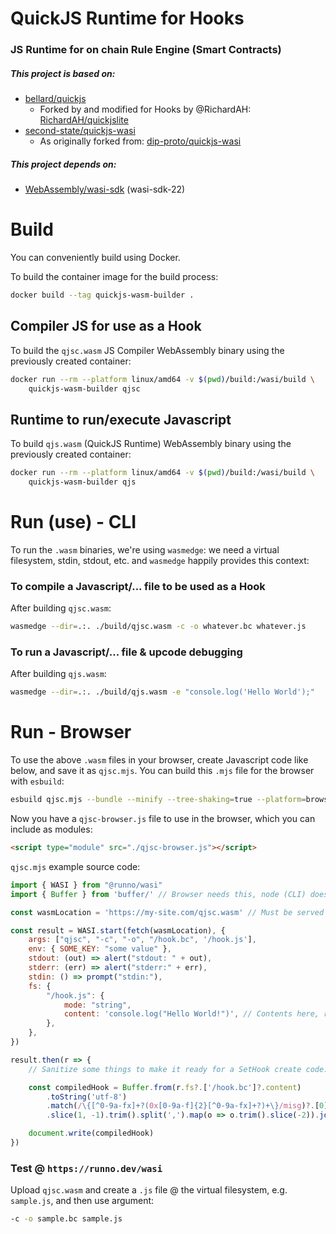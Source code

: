 # QuickJS Runtime for Hooks

### JS Runtime for on chain Rule Engine (Smart Contracts)

##### This project is based on:

- [bellard/quickjs](https://github.com/bellard/quickjs)
    - Forked by and modified for Hooks by @RichardAH: [RichardAH/quickjslite](https://github.com/RichardAH/quickjslite)
- [second-state/quickjs-wasi](https://github.com/second-state/quickjs-wasi)
    - As originally forked from: [dip-proto/quickjs-wasi](https://github.com/dip-proto/quickjs-wasi)

##### This project depends on:

- [WebAssembly/wasi-sdk](https://github.com/WebAssembly/wasi-sdk/) (wasi-sdk-22)

# Build

You can conveniently build using Docker.

To build the container image for the build process:

```bash
docker build --tag quickjs-wasm-builder .
```

## Compiler JS for use as a Hook

To build the `qjsc.wasm` JS Compiler WebAssembly binary using the previously created container:

```bash
docker run --rm --platform linux/amd64 -v $(pwd)/build:/wasi/build \
    quickjs-wasm-builder qjsc
```

## Runtime to run/execute Javascript

To build `qjs.wasm` (QuickJS Runtime) WebAssembly binary using the previously created container:

```bash
docker run --rm --platform linux/amd64 -v $(pwd)/build:/wasi/build \
    quickjs-wasm-builder qjs
```

# Run (use) - CLI

To run the `.wasm` binaries, we're using `wasmedge`: we need a virtual filesystem, stdin, stdout, etc. and
`wasmedge` happily provides this context:

### To compile a Javascript/... file to be used as a Hook

After building `qjsc.wasm`:

```bash
wasmedge --dir=.:. ./build/qjsc.wasm -c -o whatever.bc whatever.js
```

### To run a Javascript/... file & upcode debugging

After building `qjs.wasm`:

```bash
wasmedge --dir=.:. ./build/qjs.wasm -e "console.log('Hello World');"
```

# Run - Browser

To use the above `.wasm` files in your browser, create Javascript code like below, and save it as `qjsc.mjs`.
You can build this `.mjs` file for the browser with `esbuild`:

```bash
esbuild qjsc.mjs --bundle --minify --tree-shaking=true --platform=browser --format=esm --target=es2017 > qjsc-browser.js
```

Now you have a `qjsc-browser.js` file to use in the browser, which you can include as modules:

```html
<script type="module" src="./qjsc-browser.js"></script>
```

`qjsc.mjs` example source code:

```javascript
import { WASI } from "@runno/wasi"
import { Buffer } from 'buffer/' // Browser needs this, node (CLI) doesn't

const wasmLocation = 'https://my-site.com/qjsc.wasm' // Must be served with mime type application/wasm!

const result = WASI.start(fetch(wasmLocation), {
    args: ["qjsc", "-c", "-o", "/hook.bc", '/hook.js'],
    env: { SOME_KEY: "some value" },
    stdout: (out) => alert("stdout: " + out),
    stderr: (err) => alert("stderr:" + err),
    stdin: () => prompt("stdin:"),
    fs: {
        "/hook.js": {
            mode: "string",
            content: 'console.log("Hello World!")', // Contents here, read from file / textinput / fs (node) / fetch ...
        },
    },
})

result.then(r => {
    // Sanitize some things to make it ready for a SetHook create code:

    const compiledHook = Buffer.from(r.fs?.['/hook.bc']?.content)
        .toString('utf-8')
        .match(/\{[^0-9a-fx]+?(0x[0-9a-f]{2}[^0-9a-fx]+?)+\}/misg)?.[0]
        .slice(1, -1).trim().split(',').map(o => o.trim().slice(-2)).join('')

    document.write(compiledHook)
})
```

### Test @ `https://runno.dev/wasi`

Upload `qjsc.wasm` and create a `.js` file @ the virtual filesystem, e.g. `sample.js`, and then use argument:

```bash
-c -o sample.bc sample.js
```
